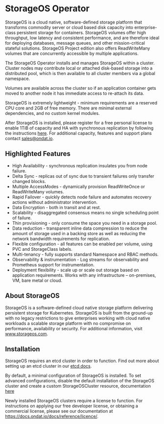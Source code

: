 # StorageOS Operator

StorageOS is a cloud native, software-defined storage platform that transforms
commodity server or cloud based disk capacity into enterprise-class persistent
storage for containers. StorageOS volumes offer high throughput, low latency
and consistent performance, and are therefore ideal for deploying databases,
message queues, and other mission-critical stateful solutions. StorageOS
Project edition also offers ReadWriteMany volumes that are concurrently
accessible by multiple applications.

The StorageOS Operator installs and manages StorageOS within a cluster. Cluster
nodes may contribute local or attached disk-based storage into a distributed
pool, which is then available to all cluster members via a global namespace.

Volumes are available across the cluster so if an application container gets
moved to another node it has immediate access to re-attach its data.

StorageOS is extremely lightweight - minimum requirements are a reserved CPU
core and 2GB of free memory. There are minimal external dependencies, and no
custom kernel modules.


After StorageOS is installed, please register for a free personal license to
enable 1TiB of capacity and HA with synchronous replication by following the
instructions [here](https://docs.storageos.com/docs/operations/licensing). For
additional capacity, features and support plans contact sales@ondat.io.

## Highlighted Features

* High Availability - synchronous replication insulates you from node failure.
* Delta Sync - replicas out of sync due to transient failures only transfer
    changed blocks.
* Multiple AccessModes - dynamically provision ReadWriteOnce or ReadWriteMany
    volumes.
* Rapid Failover - quickly detects node failure and automates recovery actions
    without administrator intervention.
* Data Encryption - both in transit and at rest.
* Scalability - disaggregated consensus means no single scheduling point of
    failure.
* Thin provisioning - only consume the space you need in a storage pool.
* Data reduction - transparent inline data compression to reduce the amount of
    storage used in a backing store as well as reducing the network bandwidth
    requirements for replication.
* Flexible configuration - all features can be enabled per volume, using PVC
    and StorageClass labels.
* Multi-tenancy - fully supports standard Namespace and RBAC methods.
* Observability & instrumentation - Log streams for observability and
    Prometheus support for instrumentation.
* Deployment flexibility - scale up or scale out storage based on application
    requirements. Works with any infrastructure – on-premises, VM, bare metal
    or cloud.

## About StorageOS

StorageOS is a software-defined cloud native storage platform delivering
persistent storage for Kubernetes. StorageOS is built from the ground-up with
no legacy restrictions to give enterprises working with cloud native workloads
a scalable storage platform with no compromise on performance, availability or
security. For additional information, visit www.storageos.com.

## Installation

StorageOS requires an etcd cluster in order to function. Find out more about
setting up an etcd cluster in our [etcd
docs](https://docs.storageos.com/docs/prerequisites/etcd/).

By default, a minimal configuration of StorageOS is installed. To set advanced
configurations, disable the default installation of the StorageOS cluster
and create a custom StorageOSCluster resource, documentation
[here](https://github.com/storageos/charts/blob/main/charts/storageos-operator/README.md#creating-a-storageos-cluster-manually)

Newly installed StorageOS clusters require a license to function. For
instructions on applying our free developer license, or obtaining a commercial
license, please see our documentation at
https://docs.ondat.io/docs/reference/licence/.
